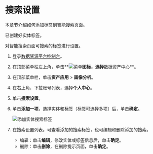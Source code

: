 # 搜索设置

本章节介绍如何添加标签到智能搜索页面。

已创建好实体标签。

对智能搜索页面可搜索的标签进行设置。

1.  登录[数据资源平台控制台](https://dataq.console.aliyun.com)。

2.  在顶部菜单栏左上角，单击**![菜单](https://static-aliyun-doc.oss-accelerate.aliyuncs.com/assets/img/zh-CN/6504337061/p188771.png)**图标，选择**数据资产中心**。

3.  在顶部菜单栏，单击**资产应用** \> **画像分析**。

4.  在右上角，下拉账号列表，选择**个人中心**。

5.  单击**搜索设置**。

6.  单击**添加一项**，选择实体和标签（标签可选择多项）后，单击**确定**。

    ![添加实体搜索标签](https://static-aliyun-doc.oss-accelerate.aliyuncs.com/assets/img/zh-CN/0768850161/p223905.png)

7.  在搜索设置列表，可查看添加的搜索标签，也可编辑和删除添加的搜索。

    -   编辑：单击**编辑**，修改实体或标签信息后，单击**确定**。
    -   删除：单击**删除**，在删除提示页面，单击**确定**。

